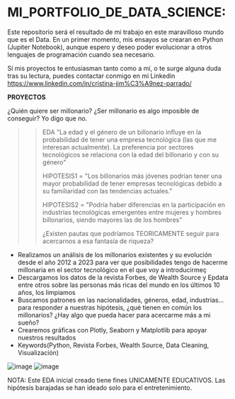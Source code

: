 # MI_PORTFOLIO_DE_DATA_SCIENCE:
Este repositorio será el resultado de mi trabajo en este maravilloso mundo que es el Data. 
En un primer momento, mis ensayos se crearan en Python (Jupiter Notebook), aunque espero y deseo poder evolucionar a otros lenguajes de programación cuando sea necesario.

Si mis proyectos te entusiasman tanto como a mí, o te surge alguna duda tras su lectura, puedes contactar conmigo en mi Linkedin <https://www.linkedin.com/in/cristina-jim%C3%A9nez-parrado/>

**PROYECTOS**

¿Quién quiere ser millonario? ¿Ser millonario es algo imposible de conseguir? Yo digo que no.
>>EDA "La edad y el género de un billonario influye en la probabilidad de tener una empresa tecnológica (las que me interesan actualmente). La preferencia por sectores tecnológicos se relaciona con la edad del billonario y con su género"
>>
>> HIPOTESIS1 = "Los billonarios más jóvenes podrían tener una mayor probabilidad de tener empresas tecnológicas debido a su familiaridad con las tendencias actuales."
>> 
>> HIPOTESIS2 = "Podría haber diferencias en la participación en industrias tecnológicas emergentes entre mujeres y hombres billonarios, siendo mayores las de los hombres"
>>
>>¿Existen pautas que podríamos TEORICAMENTE seguir para acercarnos a esa fantasía de riqueza? 
* Realizamos un análisis de los millonarios existentes y su evolución desde el año 2012 a 2023 para ver que posibilidades tengo de hacerme millonaria en el sector tecnológico en el que voy a introducirmeç
* Descargamos los datos de la revista Forbes, de Wealth Source y Epdata entre otros sobre las personas más ricas del mundo en los últimos 10 años, los limpiamos
* Buscamos patrones en las nacionalidades, géneros, edad, industrias... para responder a nuestras hipótesis, ¿qué tienen en común los millonarios? ¿Hay algo que pueda hacer para acercarme más a mi sueño?
* Crearemos gráficas con Plotly, Seaborn y Matplotlib para apoyar nuestros resultados
* Keywords(Python, Revista Forbes, Wealth Source, Data Cleaning, Visualización)

 ![image](https://github.com/cris-jimenez89/MI_PORTFOLIO_DE_DATA_SCIENCE/assets/145456716/2f577dbe-0efa-4027-bc7a-a3b1193203e3)
![image](https://github.com/cris-jimenez89/MI_PORTFOLIO_DE_DATA_SCIENCE/assets/145456716/e8cc3b5e-e4ec-428f-ba24-ccd2c07aa3c2)

NOTA: Este EDA inicial creado tiene fines UNICAMENTE EDUCATIVOS. Las hipótesis barajadas se han ideado solo para el entretenimiento.
